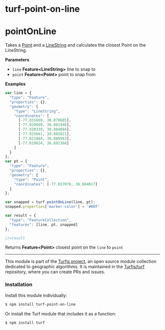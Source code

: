 # turf-point-on-line

# pointOnLine

Takes a [Point](Point) and a [LineString](LineString) and calculates the closest Point on the LineString.

**Parameters**

-   `line` **Feature&lt;LineString>** line to snap to
-   `point` **Feature&lt;Point>** point to snap from

**Examples**

```javascript
var line = {
  "type": "Feature",
  "properties": {},
  "geometry": {
    "type": "LineString",
    "coordinates": [
      [-77.031669, 38.878605],
      [-77.029609, 38.881946],
      [-77.020339, 38.884084],
      [-77.025661, 38.885821],
      [-77.021884, 38.889563],
      [-77.019824, 38.892368]
    ]
  }
};
var pt = {
  "type": "Feature",
  "properties": {},
  "geometry": {
    "type": "Point",
    "coordinates": [-77.037076, 38.884017]
  }
};

var snapped = turf.pointOnLine(line, pt);
snapped.properties['marker-color'] = '#00f'

var result = {
  "type": "FeatureCollection",
  "features": [line, pt, snapped]
};

//=result
```

Returns **Feature&lt;Point>** closest point on the `line` to `point`

---

This module is part of the [Turfjs project](http://turfjs.org/), an open source
module collection dedicated to geographic algorithms. It is maintained in the
[Turfjs/turf](https://github.com/Turfjs/turf) repository, where you can create
PRs and issues.

### Installation

Install this module individually:

```sh
$ npm install turf-point-on-line
```

Or install the Turf module that includes it as a function:

```sh
$ npm install turf
```
